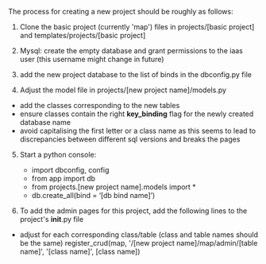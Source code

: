 The process for creating a new project should be roughly as follows:


1. Clone the basic project (currently 'map') files in projects/[basic project] and templates/projects/[basic project]

2. Mysql: create the empty database and grant permissions to the iaas user (this username might change in future)

3. add the new project database to the list of binds in the dbconfig.py file

4. Adjust the model file in projects/[new project name]/models.py
- add the classes corresponding to the new tables 
- ensure classes contain the right __key_binding__ flag for the newly created database name
- avoid capitalising the first letter or a class name as this seems to lead to discrepancies between different sql versions and breaks the pages

5. Start a python console:
    - import dbconfig, config
    - from app import db
    - from projects.[new project name].models import *
    - db.create_all(bind = ‘[db bind name]’)


6. To add the admin pages for this project, add the following lines to the project's __init__.py file
- adjust for each corresponding class/table (class and table names should be the same)
register_crud(map, '/[new project name]/map/admin/[table name]', '[class name]', [class name])